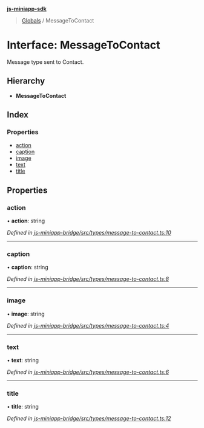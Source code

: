 **[js-miniapp-sdk](../README.md)**

> [Globals](../README.md) / MessageToContact

# Interface: MessageToContact

Message type sent to Contact.

## Hierarchy

* **MessageToContact**

## Index

### Properties

* [action](messagetocontact.md#action)
* [caption](messagetocontact.md#caption)
* [image](messagetocontact.md#image)
* [text](messagetocontact.md#text)
* [title](messagetocontact.md#title)

## Properties

### action

•  **action**: string

*Defined in [js-miniapp-bridge/src/types/message-to-contact.ts:10](https://github.com/rakutentech/js-miniapp/blob/94e5592/js-miniapp-bridge/src/types/message-to-contact.ts#L10)*

___

### caption

•  **caption**: string

*Defined in [js-miniapp-bridge/src/types/message-to-contact.ts:8](https://github.com/rakutentech/js-miniapp/blob/94e5592/js-miniapp-bridge/src/types/message-to-contact.ts#L8)*

___

### image

•  **image**: string

*Defined in [js-miniapp-bridge/src/types/message-to-contact.ts:4](https://github.com/rakutentech/js-miniapp/blob/94e5592/js-miniapp-bridge/src/types/message-to-contact.ts#L4)*

___

### text

•  **text**: string

*Defined in [js-miniapp-bridge/src/types/message-to-contact.ts:6](https://github.com/rakutentech/js-miniapp/blob/94e5592/js-miniapp-bridge/src/types/message-to-contact.ts#L6)*

___

### title

•  **title**: string

*Defined in [js-miniapp-bridge/src/types/message-to-contact.ts:12](https://github.com/rakutentech/js-miniapp/blob/94e5592/js-miniapp-bridge/src/types/message-to-contact.ts#L12)*
